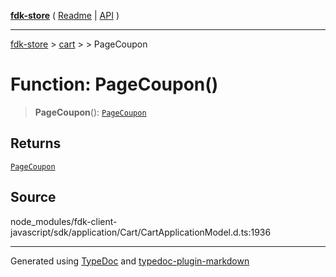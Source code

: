 [**fdk-store**](../../../README.md) ( [Readme](../../../README.md) \| [API](../../../API.md) )

---

[fdk-store](../../../API.md) > [cart](../../README.md) > [<internal>](../README.md) > PageCoupon

# Function: PageCoupon()

> **PageCoupon**(): [`PageCoupon`](../type-aliases/type-alias.PageCoupon.md)

## Returns

[`PageCoupon`](../type-aliases/type-alias.PageCoupon.md)

## Source

node_modules/fdk-client-javascript/sdk/application/Cart/CartApplicationModel.d.ts:1936

---

Generated using [TypeDoc](https://typedoc.org/) and [typedoc-plugin-markdown](https://www.npmjs.com/package/typedoc-plugin-markdown)
